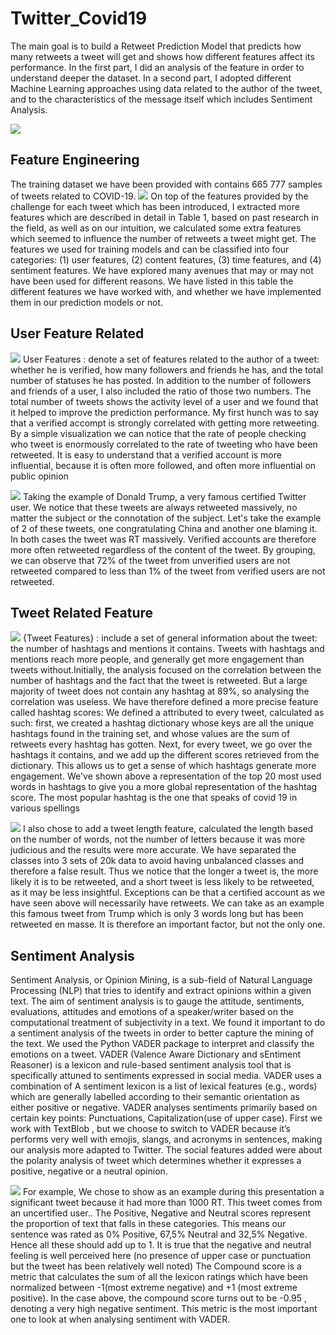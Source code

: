 # Twitter_Covid19

The main goal is to build a Retweet Prediction Model that predicts how many retweets a tweet will get and shows how different features affect its performance.
In the first part, I did an analysis of the feature in order to understand deeper the dataset. 
In a second part, I adopted different Machine Learning approaches using data related to the author of the tweet, and to the characteristics of the message itself which includes Sentiment Analysis.

![](word_cloud_tweet.png)

## Feature Engineering

The training dataset we have been provided with contains 665 777 samples of tweets related to COVID-19. 
![](feature_engineering.png)
On top of the features provided by the challenge for each tweet which has been introduced, I extracted more features which are described in detail in Table 1, based on past research in the field, as well as on our intuition, we calculated some extra features which seemed to influence the number of retweets a tweet might get. The features we used for training models and can be classified into four categories: (1) user features, (2) content features, (3) time features, and (4) sentiment features.
We have explored many avenues that may or may not have been used for different reasons. We have listed in this table the different features we have worked with, and whether we have implemented them in our prediction models or not.

## User Feature Related 
![](user_feature.png)
User Features : denote a set of features related to the author of a tweet: whether he is verified, how many followers and friends he has, and the total number of statuses he has posted. In addition to the number of followers and friends of a user, I also included the ratio of those two numbers. The total number of tweets shows the activity level of a user and we found that it helped to improve the prediction performance. 
My first hunch was to say that a verified accompt is strongly correlated with getting more retweeting. By a simple visualization we can notice that the rate of people checking who tweet is enormously correlated to the rate of tweeting who have been retweeted.  It is easy to understand that a verified account is more influential, because it is often more followed, and often more influential on public opinion

![](user_feature_trump.png)
Taking the example of Donald Trump, a very famous certified Twitter user. 
We notice that these tweets are always retweeted massively, no matter the subject or the connotation of the subject. Let's take the example of 2 of these tweets, one congratulating China and another one blaming it. In both cases the tweet was RT massively. Verified accounts are therefore more often retweeted regardless of the content of the tweet.
By grouping, we can observe that 72% of the tweet from unverified users are not retweeted compared to less than 1% of the tweet from verified users are not retweeted.


## Tweet Related Feature

![](hashtag_feature.png)
{Tweet Features} :  include a set of general information about the tweet: the number of hashtags and mentions it contains. Tweets with hashtags and mentions reach more people, and generally get more engagement than tweets without.Initially, the analysis focused on the correlation between the number of hashtags and the fact that the tweet is retweeted. But a large majority of tweet does not contain any hashtag at 89%, so analysing the correlation was useless. We have therefore defined a more precise feature called hashtag scores:
We defined a attributed to every tweet, calculated as such: first, we created a hashtag dictionary whose keys are all the unique hashtags found in the training set, and whose values are the sum of retweets every hashtag has gotten. Next, for every tweet, we go over the hashtags it contains, and we add up the different scores retrieved from the dictionary. This allows us to get a sense of which hashtags generate more engagement. We've shown above a representation of the top 20 most used words in hashtags to give you a more global representation of the hashtag score. The most popular hashtag is the one that speaks of covid 19 in various spellings


![](tweet_feature_lenght.png)
I also chose to add a tweet length feature, calculated the length based on the number of words, not the number of letters because it was more judicious and the results were more accurate. We have separated the classes into 3 sets of 20k data to avoid having unbalanced classes and therefore a false result. Thus we notice that the longer a tweet is, the more likely it is to be retweeted, and a short tweet is less likely to be retweeted, as it may be less insightful. Exceptions can be that a certified account as we have seen above will necessarily have retweets. We can take as an example this famous tweet from Trump which is only 3 words long but has been retweeted en masse. It is therefore an important factor, but not the only one.


## Sentiment Analysis

Sentiment Analysis, or Opinion Mining, is a sub-field of Natural Language Processing (NLP) that tries to identify and extract opinions within a given text. The aim of sentiment analysis is to gauge the attitude, sentiments, evaluations, attitudes and emotions of a speaker/writer based on the computational treatment of subjectivity in a text.
We found it important to do a sentiment analysis of the tweets in order to better capture the mining of the text.
We used the Python VADER package to interpret and classify the emotions on a tweet. VADER (Valence Aware Dictionary and sEntiment Reasoner) is a lexicon and rule-based sentiment analysis tool that is specifically attuned to sentiments expressed in social media. VADER uses a combination of A sentiment lexicon is a list of lexical features (e.g., words) which are generally labelled according to their semantic orientation as either positive or negative. VADER analyses sentiments primarily based on certain key points: Punctuations, Capitalization(use of upper case). First we work with TextBlob , but we choose to switch to VADER because it’s performs very well with emojis, slangs, and acronyms in sentences, making our analysis more adapted to Twitter.
 The social features added were about the polarity analysis of  tweet which determines whether it expresses a positive, negative or a neutral opinion. 
 
 ![](sentiment.png)
 For example, We chose to show as an example during this presentation a significant tweet because it had more than 1000 RT. This tweet comes from an uncertified user.. 
The Positive, Negative and Neutral scores represent the proportion of text that falls in these categories. This means our sentence was rated as 0% Positive, 67,5% Neutral and 32,5% Negative. Hence all these should add up to 1. It is true that the negative and neutral feeling is well perceived here (no presence of upper case or punctuation but the tweet has been relatively well noted)
The Compound score is a metric that calculates the sum of all the lexicon ratings which have been normalized between -1(most extreme negative) and +1 (most extreme positive). In the case above, the compound score turns out to be -0.95 , denoting a very high negative sentiment. This metric is the most important one to look at when analysing sentiment with VADER.


